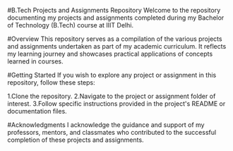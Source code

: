 #B.Tech Projects and Assignments Repository
Welcome to the repository documenting my projects and assignments completed during my Bachelor of Technology (B.Tech) course at IIIT Delhi.

#Overview
This repository serves as a compilation of the various projects and assignments undertaken as part of my academic curriculum. It reflects my learning journey and showcases practical applications of concepts learned in courses.

#Getting Started
If you wish to explore any project or assignment in this repository, follow these steps:

1.Clone the repository.
2.Navigate to the project or assignment folder of interest.
3.Follow specific instructions provided in the project's README or documentation files.

#Acknowledgments
I acknowledge the guidance and support of my professors, mentors, and classmates who contributed to the successful completion of these projects and assignments.